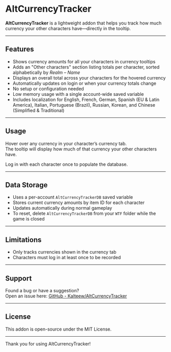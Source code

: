 # AltCurrencyTracker

**AltCurrencyTracker** is a lightweight addon that helps you track how much currency your other characters have—directly in the tooltip.

---

## Features

- Shows currency amounts for all your characters in currency tooltips
- Adds an "Other characters" section listing totals per character, sorted alphabetically by *Realm – Name*
- Displays an overall total across your characters for the hovered currency
- Automatically updates on login or when your currency totals change
- No setup or configuration needed
- Low memory usage with a single account-wide saved variable
- Includes localization for English, French, German, Spanish (EU & Latin America), Italian, Portuguese (Brazil), Russian, Korean, and Chinese (Simplified & Traditional)

---

## Usage

Hover over any currency in your character’s currency tab.  
The tooltip will display how much of that currency your other characters have.

Log in with each character once to populate the database.

---

## Data Storage

- Uses a per-account `AltCurrencyTrackerDB` saved variable
- Stores current currency amounts by item ID for each character
- Updates automatically during normal gameplay
- To reset, delete `AltCurrencyTrackerDB` from your `WTF` folder while the game is closed

---

## Limitations

- Only tracks currencies shown in the currency tab
- Characters must log in at least once to be recorded

---

## Support

Found a bug or have a suggestion?  
Open an issue here: [GitHub - Kalteew/AltCurrencyTracker](https://github.com/Kalteew/AltCurrencyTracker)

---

## License

This addon is open-source under the MIT License.

---

Thank you for using AltCurrencyTracker!
